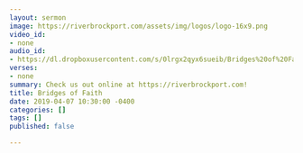 ```yaml
---
layout: sermon
image: https://riverbrockport.com/assets/img/logos/logo-16x9.png
video_id:
- none
audio_id:
- https://dl.dropboxusercontent.com/s/0lrgx2qyx6sueib/Bridges%20of%20Faith.mp3?dl=0
verses:
- none
summary: Check us out online at https://riverbrockport.com!
title: Bridges of Faith
date: 2019-04-07 10:30:00 -0400
categories: []
tags: []
published: false

---
```

